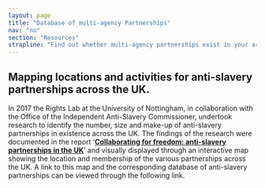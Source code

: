 ```yaml
---
layout: page
title: "Database of multi-agency Partnerships"
nav: "no"
section: "Resources"
strapline: "Find out whether multi-agency partnerships exist in your area"
---
```


## Mapping locations and activities for anti-slavery partnerships across the UK.

In 2017 the Rights Lab at the University of Nottingham, in collaboration with the Office of the Independent Anti-Slavery Commissioner, undertook research to identify the number, size and make-up of anti-slavery partnerships in existence across the UK. The findings of the research were documented in the report ‘[**Collaborating for freedom: anti-slavery partnerships in the UK**](https://iascmap.nottingham.ac.uk/CollaboratingforFreedom.pdf)’ and visually displayed through an interactive map showing the location and membership of the various partnerships across the UK. A link to this map and the corresponding database of anti-slavery partnerships can be viewed through the following link.
